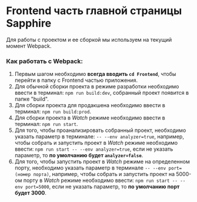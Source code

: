# Frontend часть главной страницы Sapphire

Для работы с проектом и ее сборкой мы используем на текущий момент Webpack.

### Как работать с Webpack:

1. Первым шагом необходимо **всегда вводить `cd Frontend`**, чтобы перейти в папку с Frontend частью приложения.
2. Для обычной сборки проекта в режиме разработки необходимо ввести в терминал: `npm run build:dev`, собранный проект появится в папке "build".
3. Для сборки проекта для продакшена необходимо ввести в терминал: `npm run build:prod`.
4. Для сборки проекта в _Watch_ режиме необходимо ввести в терминал: `npm run start`.
5. Для того, чтобы проанализировать собранный проект, необходимо указать параметр в терминале: `-- --env analyzer=true`,
   например, чтобы собрать и запустить проект в _Watch_ режиме необходимо ввести: `npm run start -- --env analyzer=true`, если не указать параметр, то **по умолчанию будет `analyzer=false`**.
6. Для того, чтобы запустить проект в _Watch_ режиме на определенном порту, необходимо указать параметр в терминале `-- --env port=(номер порта)`,
   например, чтобы собрать и запустить проект на 5000-ом порту в _Watch_ режиме необходимо ввести: `npm run start -- --env port=5000`, если не указать параметр, то **по умолчанию порт будет 3000**.
